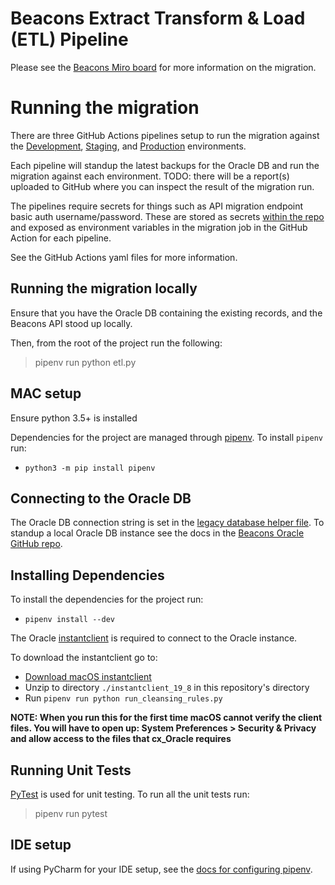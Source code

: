 # Beacons Extract Transform & Load (ETL) Pipeline

Please see the [Beacons Miro board](https://miro.com/app/board/o9J_lRB60BQ=/) for more information on the migration.

# Running the migration

There are three GitHub Actions pipelines setup to run the migration against the [Development](https://github.com/mcagov/beacons-etl/actions/workflows/dev-migration.yml), [Staging](https://github.com/mcagov/beacons-etl/actions/workflows/staging-migration.yml), and [Production](https://github.com/mcagov/beacons-etl/actions/workflows/production-migration.yml) environments.

Each pipeline will standup the latest backups for the Oracle DB and run the migration against each environment. TODO: there will be a report(s) uploaded to GitHub where you can inspect the result of the migration run.

The pipelines require secrets for things such as API migration endpoint basic auth username/password. These are stored as secrets [within the repo](https://github.com/mcagov/beacons-etl/settings/secrets/actions) and exposed as environment variables in the migration job in the GitHub Action for each pipeline.

See the GitHub Actions yaml files for more information.

## Running the migration locally

Ensure that you have the Oracle DB containing the existing records, and the Beacons API stood up locally.

Then, from the root of the project run the following:

> pipenv run python etl.py

## MAC setup

Ensure python 3.5+ is installed

Dependencies for the project are managed through [pipenv](https://pipenv.pypa.io/en/latest/#install-pipenv-today). To install `pipenv` run:

- `python3 -m pip install pipenv`

## Connecting to the Oracle DB

The Oracle DB connection string is set in the [legacy database helper file](src/helpers/legacy_database_helper.py). To standup a local Oracle DB instance
see the docs in the [Beacons Oracle GitHub repo](https://github.com/mcagov/beacons-oracle#restoring-the-latest-backups-locally).

## Installing Dependencies

To install the dependencies for the project run:

- `pipenv install --dev`

The Oracle [instantclient](https://www.oracle.com/database/technologies/instant-client/downloads.html) is required to connect to the Oracle instance.

To download the instantclient go to:

- [Download macOS instantclient](https://download.oracle.com/otn_software/mac/instantclient/198000/instantclient-basic-macos.x64-19.8.0.0.0dbru.zip)
- Unzip to directory `./instantclient_19_8` in this repository's directory
- Run `pipenv run python run_cleansing_rules.py`

**NOTE: When you run this for the first time macOS cannot verify the client files. You will have to open up: System Preferences > Security & Privacy and allow access to the files that cx_Oracle requires**

## Running Unit Tests

[PyTest](https://docs.pytest.org/en/6.2.x/contents.html) is used for unit testing. To run all the unit tests run:

> pipenv run pytest

## IDE setup

If using PyCharm for your IDE setup, see the [docs for configuring pipenv](https://www.jetbrains.com/help/pycharm/pipenv.html#pipenv-existing-project).
